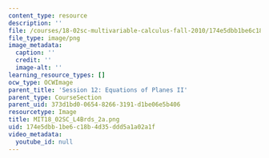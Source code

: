 ```yaml
---
content_type: resource
description: ''
file: /courses/18-02sc-multivariable-calculus-fall-2010/174e5dbb1be6c18b4d35ddd5a1a02a1f_MIT18_02SC_L4Brds_2a.png
file_type: image/png
image_metadata:
  caption: ''
  credit: ''
  image-alt: ''
learning_resource_types: []
ocw_type: OCWImage
parent_title: 'Session 12: Equations of Planes II'
parent_type: CourseSection
parent_uid: 373d1bd0-0654-8266-3191-d1be06e5b406
resourcetype: Image
title: MIT18_02SC_L4Brds_2a.png
uid: 174e5dbb-1be6-c18b-4d35-ddd5a1a02a1f
video_metadata:
  youtube_id: null
---
```

